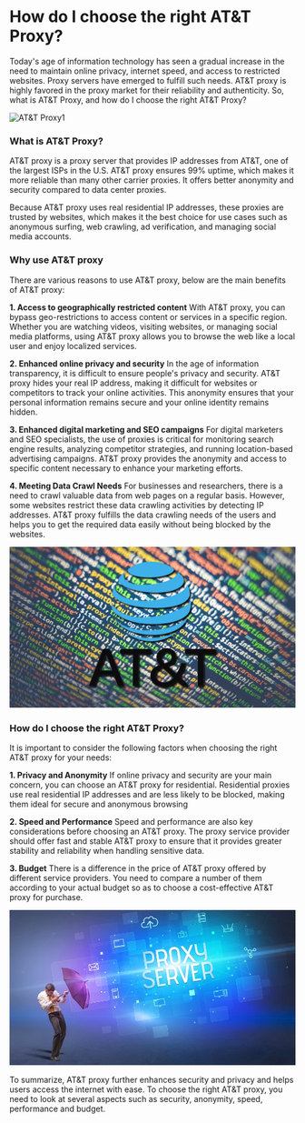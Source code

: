 # How do I choose the right AT&T Proxy?

Today's age of information technology has seen a gradual increase in the need to maintain online privacy, internet speed, and access to restricted websites. Proxy servers have emerged to fulfill such needs. AT&T proxy is highly favored in the proxy market for their reliability and authenticity. So, what is AT&T Proxy, and how do I choose the right AT&T Proxy?

![AT&T Proxy1](https://github.com/IPXProxy/Types-of-proxy-servers/blob/main/Types-of-proxy-servers/AT%26T%20Proxy1.png)

<h3>What is AT&T Proxy?</h3>

AT&T proxy is a proxy server that provides IP addresses from AT&T, one of the largest ISPs in the U.S. AT&T proxy ensures 99% uptime, which makes it more reliable than many other carrier proxies. It offers better anonymity and security compared to data center proxies.

Because AT&T proxy uses real residential IP addresses, these proxies are trusted by websites, which makes it the best choice for use cases such as anonymous surfing, web crawling, ad verification, and managing social media accounts.

<h3>Why use AT&T proxy </h3>
There are various reasons to use AT&T proxy, below are the main benefits of AT&T proxy:

**1. Access to geographically restricted content** 
With AT&T proxy, you can bypass geo-restrictions to access content or services in a specific region. Whether you are watching videos, visiting websites, or managing social media platforms, using AT&T proxy allows you to browse the web like a local user and enjoy localized services.

**2. Enhanced online privacy and security** 
In the age of information transparency, it is difficult to ensure people's privacy and security. AT&T proxy hides your real IP address, making it difficult for websites or competitors to track your online activities. This anonymity ensures that your personal information remains secure and your online identity remains hidden.

**3. Enhanced digital marketing and SEO campaigns** 
For digital marketers and SEO specialists, the use of proxies is critical for monitoring search engine results, analyzing competitor strategies, and running location-based advertising campaigns. AT&T proxy provides the anonymity and access to specific content necessary to enhance your marketing efforts.

**4. Meeting Data Crawl Needs** 
For businesses and researchers, there is a need to crawl valuable data from web pages on a regular basis. However, some websites restrict these data crawling activities by detecting IP addresses. AT&T proxy fulfills the data crawling needs of the users and helps you to get the required data easily without being blocked by the websites.

![AT&T Proxy2](https://github.com/IPXProxy/Types-of-proxy-servers/blob/main/Types-of-proxy-servers/AT%26T%20Proxy2.png)

<h3>How do I choose the right AT&T Proxy?</h3>

It is important to consider the following factors when choosing the right AT&T proxy for your needs:

**1. Privacy and Anonymity** 
If online privacy and security are your main concern, you can choose an AT&T proxy for residential. Residential proxies use real residential IP addresses and are less likely to be blocked, making them ideal for secure and anonymous browsing

**2. Speed and Performance** 
Speed and performance are also key considerations before choosing an AT&T proxy. The proxy service provider should offer fast and stable AT&T proxy to ensure that it provides greater stability and reliability when handling sensitive data.

**3. Budget** 
There is a difference in the price of AT&T proxy offered by different service providers. You need to compare a number of them according to your actual budget so as to choose a cost-effective AT&T proxy for purchase.

![AT&T Proxy2](https://github.com/IPXProxy/Types-of-proxy-servers/blob/main/Types-of-proxy-servers/AT%26T%20Proxy3.png)

To summarize, AT&T proxy further enhances security and privacy and helps users access the internet with ease. To choose the right AT&T proxy, you need to look at several aspects such as security, anonymity, speed, performance and budget.
